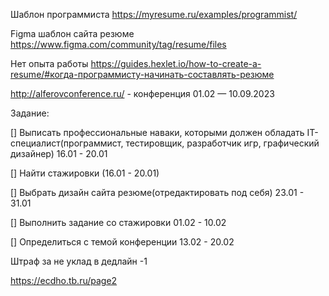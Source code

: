 Шаблон программиста https://myresume.ru/examples/programmist/

Figma шаблон сайта резюме https://www.figma.com/community/tag/resume/files

Нет опыта работы https://guides.hexlet.io/how-to-create-a-resume/#когда-программисту-начинать-составлять-резюме

http://alferovconference.ru/ - конференция 01.02 — 10.09.2023

Задание:

[] Выписать профессиональные наваки, которыми должен обладать IT-специалист(программист, тестировщик, разработчик игр, графический дизайнер) 16.01 - 20.01

[] Найти стажировки (16.01 - 20.01)

[] Выбрать дизайн сайта резюме(отредактировать под себя) 23.01 - 31.01

[] Выполнить задание со стажировки 01.02 - 10.02

[] Определиться с темой конференции 13.02 - 20.02

Штраф за не уклад в дедлайн -1

 https://ecdho.tb.ru/page2
